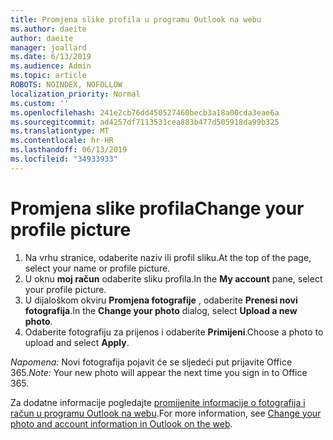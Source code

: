 ```yaml
---
title: Promjena slike profila u programu Outlook na webu
ms.author: daeite
author: daeite
manager: joallard
ms.date: 6/13/2019
ms.audience: Admin
ms.topic: article
ROBOTS: NOINDEX, NOFOLLOW
localization_priority: Normal
ms.custom: ''
ms.openlocfilehash: 241e2cb76dd450527460becb3a18a00cda3eae6a
ms.sourcegitcommit: ad4257df7113531cea883b477d505918da99b325
ms.translationtype: MT
ms.contentlocale: hr-HR
ms.lasthandoff: 06/13/2019
ms.locfileid: "34933933"
---
```

# <a name="change-your-profile-picture"></a><span data-ttu-id="68fb3-102">Promjena slike profila</span><span class="sxs-lookup"><span data-stu-id="68fb3-102">Change your profile picture</span></span>

1. <span data-ttu-id="68fb3-103">Na vrhu stranice, odaberite naziv ili profil sliku.</span><span class="sxs-lookup"><span data-stu-id="68fb3-103">At the top of the page, select your name or profile picture.</span></span>
1. <span data-ttu-id="68fb3-104">U oknu **moj račun** odaberite sliku profila.</span><span class="sxs-lookup"><span data-stu-id="68fb3-104">In the **My account** pane, select your profile picture.</span></span>
1. <span data-ttu-id="68fb3-105">U dijaloškom okviru **Promjena fotografije** , odaberite **Prenesi novi fotografija**.</span><span class="sxs-lookup"><span data-stu-id="68fb3-105">In the **Change your photo** dialog, select **Upload a new photo**.</span></span>
1. <span data-ttu-id="68fb3-106">Odaberite fotografiju za prijenos i odaberite **Primijeni**.</span><span class="sxs-lookup"><span data-stu-id="68fb3-106">Choose a photo to upload and select **Apply**.</span></span>

<span data-ttu-id="68fb3-107">*Napomena:* Novi fotografija pojavit će se sljedeći put prijavite Office 365.</span><span class="sxs-lookup"><span data-stu-id="68fb3-107">*Note:* Your new photo will appear the next time you sign in to Office 365.</span></span>

<span data-ttu-id="68fb3-108">Za dodatne informacije pogledajte [promijenite informacije o fotografija i račun u programu Outlook na webu](https://support.office.com/article/b2dbb289-851d-4bed-93c3-3e136f5659ec).</span><span class="sxs-lookup"><span data-stu-id="68fb3-108">For more information, see [Change your photo and account information in Outlook on the web](https://support.office.com/article/b2dbb289-851d-4bed-93c3-3e136f5659ec).</span></span>